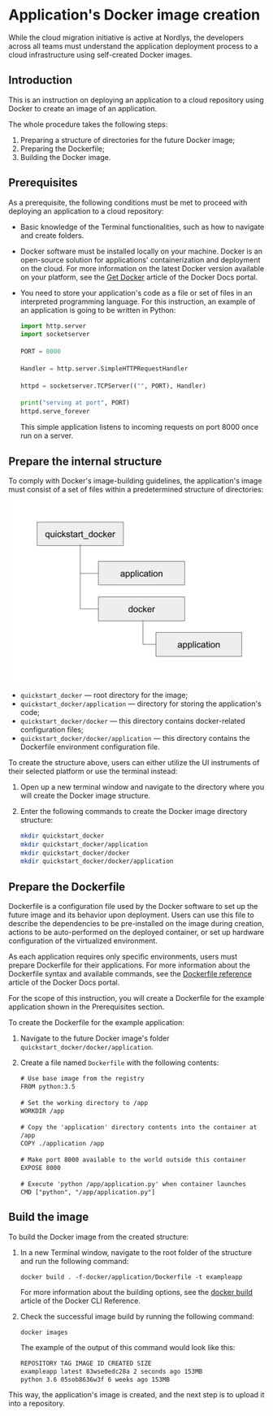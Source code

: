 # Application's Docker image creation

While the cloud migration initiative is active at Nordlys, the developers across all teams must understand the application deployment process to a cloud infrastructure using self-created Docker images.

## Introduction

This is an instruction on deploying an application to a cloud repository using Docker to create an image of an application.

The whole procedure takes the following steps:

1) Preparing a structure of directories for the future Docker image;
2) Preparing the Dockerfile;
3) Building the Docker image.

## Prerequisites

As a prerequisite, the following conditions must be met to proceed with deploying an application to a cloud repository:

- Basic knowledge of the Terminal functionalities, such as how to navigate and create folders.
- Docker software must be installed locally on your machine. Docker is an open-source solution for applications' containerization and deployment on the cloud. For more information on the latest Docker version available on your platform, see the [Get Docker](https://docs.docker.com/get-docker/) article of the Docker Docs portal.
- You need to store your application's code as a file or set of files in an interpreted programming language. For this instruction, an example of an application is going to be written in Python:

    ```python
    import http.server
    import socketserver

    PORT = 8000

    Handler = http.server.SimpleHTTPRequestHandler

    httpd = socketserver.TCPServer(("", PORT), Handler)

    print("serving at port", PORT)
    httpd.serve_forever
    ```
  
    This simple application listens to incoming requests on port 8000 once run on a server.

## Prepare the internal structure

To comply with Docker's image-building guidelines, the application's image must consist of a set of files within a predetermined structure of directories:

![Docker image directories structure](dir_structure.png)

- `quickstart_docker` — root directory for the image;
- `quickstart_docker/application` — directory for storing the application's code;
- `quickstart_docker/docker` — this directory contains docker-related configuration files;
- `quickstart_docker/docker/application` — this directory contains the Dockerfile environment configuration file.

To create the structure above, users can either utilize the UI instruments of their selected platform or use the terminal instead:

1) Open up a new terminal window and navigate to the directory where you will create the Docker image structure.
2) Enter the following commands to create the Docker image directory structure:

    ```bash
    mkdir quickstart_docker
    mkdir quickstart_docker/application
    mkdir quickstart_docker/docker
    mkdir quickstart_docker/docker/application
    ```

## Prepare the Dockerfile

Dockerfile is a configuration file used by the Docker software to set up the future image and its behavior upon deployment. Users can use this file to describe the dependencies to be pre-installed on the image during creation, actions to be auto-performed on the deployed container, or set up hardware configuration of the virtualized environment.

As each application requires only specific environments, users must prepare Dockerfile for their applications. For more information about the Dockerfile syntax and available commands, see the [Dockerfile reference](https://docs.docker.com/engine/reference/builder/) article of the Docker Docs portal.

For the scope of this instruction, you will create a Dockerfile for the example application shown in the Prerequisites section.

To create the Dockerfile for the example application:

1) Navigate to the future Docker image's folder `quickstart_docker/docker/application`.
2) Create a file named `Dockerfile` with the following contents:

    ```docker
    # Use base image from the registry
    FROM python:3.5

    # Set the working directory to /app
    WORKDIR /app

    # Copy the 'application' directory contents into the container at /app
    COPY ./application /app

    # Make port 8000 available to the world outside this container
    EXPOSE 8000

    # Execute 'python /app/application.py' when container launches
    CMD ["python", "/app/application.py"]
    ```

## Build the image

To build the Docker image from the created structure:

1) In a new Terminal window, navigate to the root folder of the structure and run the following command:

    ```docker
    docker build . -f-docker/application/Dockerfile -t exampleapp
    ```

    For more information about the building options, see the [docker build](https://docs.docker.com/engine/reference/commandline/build/) article of the Docker CLI Reference.
2) Check the successful image build by running the following command:

    ```docker
    docker images
    ```

    The example of the output of this command would look like this:

    ```docker
    REPOSITORY TAG IMAGE ID CREATED SIZE
    exampleapp latest 83wse0edc28a 2 seconds ago 153MB
    python 3.6 05sob8636w3f 6 weeks ago 153MB
    ```

This way, the application's image is created, and the next step is to upload it into a repository.
